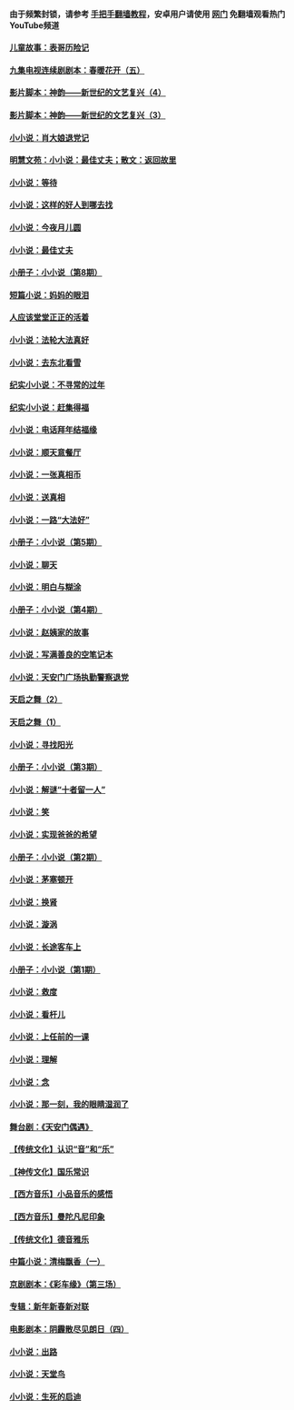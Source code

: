 #### 由于频繁封锁，请参考 [手把手翻墙教程](https://github.com/gfw-breaker/guides/wiki/)，安卓用户请使用 [网门](https://github.com/gfw-breaker/nogfw/blob/master/dl.md?t=05300800) 免翻墙观看热门YouTube频道 

#### [儿童故事：表哥历险记](../pages/328/383535.md?t=05300800) 

#### [九集电视连续剧剧本：春暖花开（五）](../pages/328/275919.md?t=05300800) 

#### [影片脚本：神韵——新世纪的文艺复兴（4）](../pages/328/266089.md?t=05300800) 

#### [影片脚本：神韵——新世纪的文艺复兴（3）](../pages/328/266087.md?t=05300800) 

#### [小小说：肖大娘退党记](../pages/328/239807.md?t=05300800) 

#### [明慧文苑：小小说：最佳丈夫；散文：返回故里](../pages/328/3439.md?t=05300800) 

#### [小小说：等待](../pages/328/223927.md?t=05300800) 

#### [小小说：这样的好人到哪去找](../pages/328/209396.md?t=05300800) 

#### [小小说：今夜月儿圆](../pages/328/193588.md?t=05300800) 

#### [小小说：最佳丈夫](../pages/328/190938.md?t=05300800) 

#### [小册子：小小说（第8期）](../pages/328/188202.md?t=05300800) 

#### [短篇小说：妈妈的眼泪](../pages/328/187712.md?t=05300800) 

#### [人应该堂堂正正的活着](../pages/328/182430.md?t=05300800) 

#### [小小说：法轮大法真好](../pages/328/174669.md?t=05300800) 

#### [小小说：去东北看雪](../pages/328/173882.md?t=05300800) 

#### [纪实小小说：不寻常的过年](../pages/328/173187.md?t=05300800) 

#### [纪实小小说：赶集得福](../pages/328/172652.md?t=05300800) 

#### [小小说：电话拜年结福缘](../pages/328/172533.md?t=05300800) 

#### [小小说：顺天意餐厅](../pages/328/170182.md?t=05300800) 

#### [小小说：一张真相币](../pages/328/169410.md?t=05300800) 

#### [小小说：送真相](../pages/328/166713.md?t=05300800) 

#### [小小说：一路“大法好”](../pages/328/162016.md?t=05300800) 

#### [小册子：小小说（第5期）](../pages/328/161131.md?t=05300800) 

#### [小小说：聊天](../pages/328/159640.md?t=05300800) 

#### [小小说：明白与糊涂](../pages/328/158101.md?t=05300800) 

#### [小册子：小小说（第4期）](../pages/328/158006.md?t=05300800) 

#### [小小说：赵姨家的故事](../pages/328/157843.md?t=05300800) 

#### [小小说：写满善良的空笔记本](../pages/328/157382.md?t=05300800) 

#### [小小说：天安门广场执勤警察退党](../pages/328/156982.md?t=05300800) 

#### [天启之舞（2）](../pages/328/153440.md?t=05300800) 

#### [天启之舞（1）](../pages/328/153439.md?t=05300800) 

#### [小小说：寻找阳光](../pages/328/153065.md?t=05300800) 

#### [小册子：小小说（第3期）](../pages/328/151715.md?t=05300800) 

#### [小小说：解谜“十者留一人”](../pages/328/148967.md?t=05300800) 

#### [小小说：笑](../pages/328/148905.md?t=05300800) 

#### [小小说：实现爸爸的希望](../pages/328/148096.md?t=05300800) 

#### [小册子：小小说（第2期）](../pages/328/147214.md?t=05300800) 

#### [小小说：茅塞顿开](../pages/328/147030.md?t=05300800) 

#### [小小说：换肾](../pages/328/146770.md?t=05300800) 

#### [小小说：漩涡](../pages/328/146683.md?t=05300800) 

#### [小小说：长途客车上](../pages/328/145076.md?t=05300800) 

#### [小册子：小小说（第1期）](../pages/328/143963.md?t=05300800) 

#### [小小说：救度](../pages/328/143927.md?t=05300800) 

#### [小小说：看杆儿](../pages/328/142137.md?t=05300800) 

#### [小小说：上任前的一课](../pages/328/140808.md?t=05300800) 

#### [小小说：理解](../pages/328/140476.md?t=05300800) 

#### [小小说：念](../pages/328/139513.md?t=05300800) 

#### [小小说：那一刻，我的眼睛湿润了](../pages/328/138476.md?t=05300800) 

#### [舞台剧：《天安门偶遇》](../pages/328/117155.md?t=05300800) 

#### [【传统文化】认识“音”和“乐”](../pages/328/108667.md?t=05300800) 

#### [【神传文化】国乐常识](../pages/328/104225.md?t=05300800) 

#### [【西方音乐】小品音乐的感悟](../pages/328/102924.md?t=05300800) 

#### [【西方音乐】曼陀凡尼印象](../pages/328/102922.md?t=05300800) 

#### [【传统文化】德音雅乐](../pages/328/102923.md?t=05300800) 

#### [中篇小说：清梅飘香（一）](../pages/328/101058.md?t=05300800) 

#### [京剧剧本：《彩车缘》（第三场）](../pages/328/96434.md?t=05300800) 

#### [专辑：新年新春新对联](../pages/328/94991.md?t=05300800) 

#### [电影剧本：阴霾散尽见朗日（四）](../pages/328/87081.md?t=05300800) 

#### [小小说：出路](../pages/328/84848.md?t=05300800) 

#### [小小说：天堂鸟](../pages/328/83084.md?t=05300800) 

#### [小小说：生死的启迪](../pages/328/70977.md?t=05300800) 

